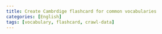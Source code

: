 ```yaml
---
title: Create Cambrdige flashcard for common vocabularies
categories: [English]
tags: [vocabulary, flashcard, crawl-data]
---
```


